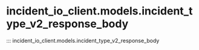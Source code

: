 # incident_io_client.models.incident_type_v2_response_body

::: incident_io_client.models.incident_type_v2_response_body
